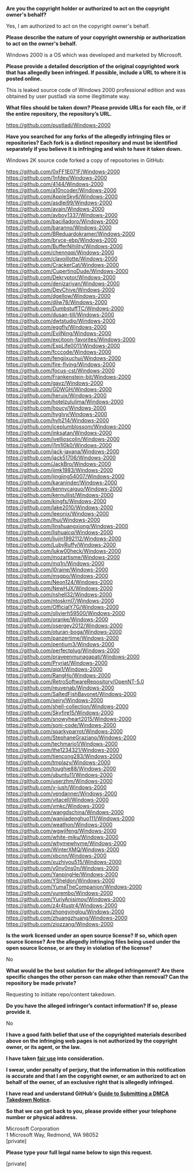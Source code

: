 **Are you the copyright holder or authorized to act on the copyright owner's behalf?**

Yes, I am authorized to act on the copyright owner's behalf.

**Please describe the nature of your copyright ownership or authorization to act on the owner's behalf.**

Windows 2000 is a OS which was developed and marketed by Microsoft.

**Please provide a detailed description of the original copyrighted work that has allegedly been infringed. If possible, include a URL to where it is posted online.**

This is leaked source code of Windows 2000 professional edition and was obtained by user pustladi via some illegitimate way.

**What files should be taken down? Please provide URLs for each file, or if the entire repository, the repository’s URL.**

https://github.com/pustladi/Windows-2000

**Have you searched for any forks of the allegedly infringing files or repositories? Each fork is a distinct repository and must be identified separately if you believe it is infringing and wish to have it taken down.**

Windows 2K source code forked a copy of repositories in GitHub:

https://github.com/0xFF1E071F/Windows-2000  
https://github.com/1nfdev/Windows-2000  
https://github.com/4144/Windows-2000  
https://github.com/a10ncoder/Windows-2000  
https://github.com/AppleSky6/Windows-2000  
https://github.com/asdlei99/Windows-2000  
https://github.com/avain/Windows-2000  
https://github.com/avboy1337/Windows-2000  
https://github.com/bacilladoro/Windows-2000  
https://github.com/baranno/Windows-2000  
https://github.com/BReduardokramer/Windows-2000  
https://github.com/bryce-ebp/Windows-2000  
https://github.com/BufferNihility/Windows-2000  
https://github.com/chennqqi/Windows-2000  
https://github.com/clavoillotte/Windows-2000  
https://github.com/CrackerCat/Windows-2000  
https://github.com/CupertinoDude/Windows-2000  
https://github.com/Dekryptor/Windows-2000  
https://github.com/denizariyan/Windows-2000  
https://github.com/DevChive/Windows-2000  
https://github.com/dgellow/Windows-2000  
https://github.com/djlw78/Windows-2000  
https://github.com/DumbstuffTC/Windows-2000  
https://github.com/dusan-till/Windows-2000  
https://github.com/dwtstudio/Windows-2000  
https://github.com/eggfly/Windows-2000  
https://github.com/EvilNing/Windows-2000  
https://github.com/excitoon-favorites/Windows-2000  
https://github.com/ExpLife0011/Windows-2000  
https://github.com/fcccode/Windows-2000  
https://github.com/fengjixuchui/Windows-2000  
https://github.com/fire-flying/Windows-2000  
https://github.com/focus-cst/Windows-2000  
https://github.com/Frankenstein-bit/Windows-2000  
https://github.com/gavz/Windows-2000  
https://github.com/GDWGH/Windows-2000  
https://github.com/heruix/Windows-2000  
https://github.com/hotelzululima/Windows-2000  
https://github.com/houcy/Windows-2000  
https://github.com/hyglvy/Windows-2000  
https://github.com/hyh214/Windows-2000  
https://github.com/iceplumblossom/Windows-2000  
https://github.com/inksatan/Windows-2000  
https://github.com/ivellioscolin/Windows-2000  
https://github.com/j1m1l0k0/Windows-2000  
https://github.com/jack-javana/Windows-2000  
https://github.com/jack51706/Windows-2000  
https://github.com/JackBro/Windows-2000  
https://github.com/jimk1983/Windows-2000  
https://github.com/jingjing54007/Windows-2000  
https://github.com/karaninder/Windows-2000  
https://github.com/kennycaiguo/Windows-2000  
https://github.com/kernullist/Windows-2000  
https://github.com/kingfs/Windows-2000  
https://github.com/lake2010/Windows-2000  
https://github.com/leeonix/Windows-2000  
https://github.com/lhui/Windows-2000  
https://github.com/linshuangxiong/Windows-2000  
https://github.com/lishuaicq/Windows-2000  
https://github.com/liujin1992112/Windows-2000  
https://github.com/LubyRuffy/Windows-2000  
https://github.com/lukw00heck/Windows-2000  
https://github.com/mozartisme/Windows-2000  
https://github.com/mq1n/Windows-2000  
https://github.com/l0raine/Windows-2000  
https://github.com/msgpo/Windows-2000  
https://github.com/Neon124/Windows-2000  
https://github.com/NewHJX/Windows-2000  
https://github.com/nshell32/Windows-2000  
https://github.com/ntoskrnl7/Windows-2000  
https://github.com/OfficialY7G/Windows-2000  
https://github.com/olivierh59500/Windows-2000  
https://github.com/oranke/Windows-2000  
https://github.com/osergey2012/Windows-2000  
https://github.com/oturan-boga/Windows-2000  
https://github.com/panzertime/Windows-2000  
https://github.com/pentium3/Windows-2000  
https://github.com/perfectplug/Windows-2000  
https://github.com/praveenmunagapati/Windows-2000  
https://github.com/Pryriat/Windows-2000  
https://github.com/qiqi1/Windows-2000  
https://github.com/RangHo/Windows-2000  
https://github.com/RetroSoftwareRepository/OpenNT-5.0  
https://github.com/reuvenab/Windows-2000  
https://github.com/SaltedFishBayonet/Windows-2000  
https://github.com/seiry/Windows-2000  
https://github.com/shell-collection/Windows-2000  
https://github.com/Skyfire15/Windows-2000  
https://github.com/snowyheart2015/Windows-2000  
https://github.com/soni-code/Windows-2000  
https://github.com/sparkyparrot/Windows-2000  
https://github.com/StephaneGraziano/Windows-2000  
https://github.com/techmario1/Windows-2000  
https://github.com/the1234321/Windows-2000  
https://github.com/tiencong283/Windows-2000  
https://github.com/tmplazy/Windows-2000  
https://github.com/toughie88/Windows-2000  
https://github.com/ubuntu11/Windows-2000  
https://github.com/userzhm/Windows-2000  
https://github.com/v-jush/Windows-2000  
https://github.com/vendanner/Windows-2000  
https://github.com/vitacell/Windows-2000  
https://github.com/vmkc/Windows-2000  
https://github.com/wangdschina/Windows-2000  
https://github.com/wanjiadenghuo111/Windows-2000  
https://github.com/weathon/Windows-2000  
https://github.com/wgwjifeng/Windows-2000  
https://github.com/white-miku/Windows-2000  
https://github.com/whymewhyme/Windows-2000  
https://github.com/WinterXMQ/Windows-2000  
https://github.com/xbcnn/Windows-2000  
https://github.com/xuzhiyou515/Windows-2000  
https://github.com/y0ny0ns0n/Windows-2000  
https://github.com/YanpingHe/Windows-2000  
https://github.com/YSheldon/Windows-2000  
https://github.com/YumaTheCompanion/Windows-2000  
https://github.com/yurembo/Windows-2000  
https://github.com/YuriyAnisimov/Windows-2000  
https://github.com/z4r4tustr4/Windows-2000  
https://github.com/zhongyinglou/Windows-2000  
https://github.com/zhuangzhuang/Windows-2000  
https://github.com/ziozzang/Windows-2000  

**Is the work licensed under an open source license? If so, which open source license? Are the allegedly infringing files being used under the open source license, or are they in violation of the license?**

No

**What would be the best solution for the alleged infringement? Are there specific changes the other person can make other than removal? Can the repository be made private?**

Requesting to initiate repo/content takedown.

**Do you have the alleged infringer’s contact information? If so, please provide it.**

No

**I have a good faith belief that use of the copyrighted materials described above on the infringing web pages is not authorized by the copyright owner, or its agent, or the law.**

**I have taken <a href="https://www.lumendatabase.org/topics/22">fair use</a> into consideration.**

**I swear, under penalty of perjury, that the information in this notification is accurate and that I am the copyright owner, or am authorized to act on behalf of the owner, of an exclusive right that is allegedly infringed.**

**I have read and understand GitHub's <a href="https://docs.github.com/articles/guide-to-submitting-a-dmca-takedown-notice/">Guide to Submitting a DMCA Takedown Notice</a>.**

**So that we can get back to you, please provide either your telephone number or physical address.**

Microsoft Corporation  
1 Microsoft Way, Redmond, WA 98052  
[private]

**Please type your full legal name below to sign this request.**

[private]
